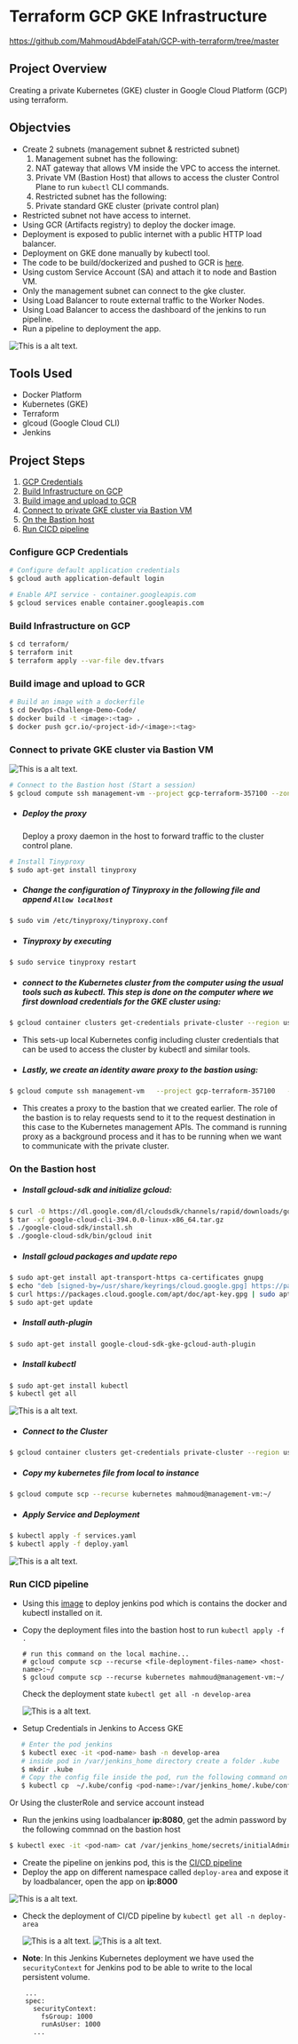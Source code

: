 # Terraform GCP GKE Infrastructure

https://github.com/MahmoudAbdelFatah/GCP-with-terraform/tree/master

## Project Overview
Creating a private Kubernetes (GKE) cluster in Google Cloud Platform (GCP) using terraform.

## Objectvies

* Create 2 subnets (management subnet & restricted subnet)
  1. Management subnet has the following:
    1. NAT gateway that allows VM inside the VPC to access the internet.
    1. Private VM (Bastion Host) that allows to access the cluster Control Plane to run `kubectl` CLI commands.
  1. Restricted subnet has the following:
    1. Private standard GKE cluster (private control plan)
* Restricted subnet not have access to internet.
* Using GCR (Artifacts registry) to deploy the docker image.
* Deployment is exposed to public internet with a public HTTP load balancer.
* Deployment on GKE done manually by kubectl tool.
* The code to be build/dockerized and pushed to GCR is [here](https://github.com/MahmoudAbdelFatah/DevOps-Challenge-Demo-Code.git).
* Using custom Service Account (SA) and attach it to node and Bastion VM.
* Only the management subnet can connect to the gke cluster.
* Using Load Balancer to route external traffic to the Worker Nodes.
* Using Load Balancer to access the dashboard of the jenkins to run pipeline.
* Run a pipeline to deployment the app.

![This is a alt text.](/images/private-gke-2.jpeg)


## Tools Used

* Docker Platform
* Kubernetes (GKE)
* Terraform
* glcoud (Google Cloud CLI)
* Jenkins


## Project Steps

1. [GCP Credentials](#Configure-GCP-Credentials)
1. [Build Infrastructure on GCP](#Build-Infrastructure-on-GCP)
1. [Build image and upload to GCR](#Build-image-and-upload-to-GCR)
1. [Connect to private GKE cluster via Bastion VM](#Connect-to-private-GKE-cluster-via-Bastion-VM)
1. [On the Bastion host](#on-the-bastion-host)
1. [Run CICD pipeline](#Run-CICD-pipeline)


### Configure GCP Credentials
```bash
# Configure default application credentials
$ gcloud auth application-default login

# Enable API service - container.googleapis.com
$ gcloud services enable container.googleapis.com

```


### Build Infrastructure on GCP
```bash
$ cd terraform/
$ terraform init
$ terraform apply --var-file dev.tfvars 
```

### Build image and upload to GCR

```bash
# Build an image with a dockerfile
$ cd DevOps-Challenge-Demo-Code/
$ docker build -t <image>:<tag> .
$ docker push gcr.io/<project-id>/<image>:<tag>
```

### Connect to private GKE cluster via Bastion VM
![This is a alt text.](/images/private-gke.png)
```bash
# Connect to the Bastion host (Start a session)
$ gcloud compute ssh management-vm --project gcp-terraform-357100 --zone us-central1-a
```

- ##### Deploy the proxy
   Deploy a proxy daemon in the host to forward traffic to the cluster control plane.
```bash
# Install Tinyproxy
$ sudo apt-get install tinyproxy
```

- ##### Change the configuration of Tinyproxy in the following file and append `Allow localhost`
```bash
$ sudo vim /etc/tinyproxy/tinyproxy.conf
```

- ##### Tinyproxy by executing
```bash
$ sudo service tinyproxy restart
```

- ##### connect to the Kubernetes cluster from the computer using the usual tools such as kubectl. This step is done on the computer where we first download credentials for the GKE cluster using:
```bash
$ gcloud container clusters get-credentials private-cluster --region us-central1 --project gcp-terraform-357100
```

- This sets-up local Kubernetes config including cluster credentials that can be used to access the cluster by kubectl and similar tools.

- ##### Lastly, we create an identity aware proxy to the bastion using:
```bash
$ gcloud compute ssh management-vm   --project gcp-terraform-357100   --zone us-central1-a   --  -L 8888:localhost:8888 -N -q -f
```

 - This creates a proxy to the bastion that we created earlier. The role of the bastion is to relay requests send to it to the request destination in this case to the Kubernetes management APIs. The command is running proxy as a background process and it has to be running when we want to communicate with the private cluster.
 
### On the Bastion host

- #####  Install gcloud-sdk and initialize gcloud:
```bash
$ curl -O https://dl.google.com/dl/cloudsdk/channels/rapid/downloads/google-cloud-cli-394.0.0-linux-x86_64.tar.gz
$ tar -xf google-cloud-cli-394.0.0-linux-x86_64.tar.gz
$ ./google-cloud-sdk/install.sh
$ ./google-cloud-sdk/bin/gcloud init
```

- ##### Install gcloud packages and update repo
```bash
$ sudo apt-get install apt-transport-https ca-certificates gnupg
$ echo "deb [signed-by=/usr/share/keyrings/cloud.google.gpg] https://packages.cloud.google.com/apt cloud-sdk main" | sudo tee -a /etc/apt/sources.list.d/google-cloud-sdk.list
$ curl https://packages.cloud.google.com/apt/doc/apt-key.gpg | sudo apt-key --keyring /usr/share/keyrings/cloud.google.gpg add -
$ sudo apt-get update
```

- ##### Install auth-plugin 
```bash
$ sudo apt-get install google-cloud-sdk-gke-gcloud-auth-plugin
```

- ##### Install kubectl 
```bash
$ sudo apt-get install kubectl
$ kubectl get all
```
![This is a alt text.](/images/deploy.png)

- ##### Connect to the Cluster
```bash
$ gcloud container clusters get-credentials private-cluster --region us-central1 --project gcp-terraform-357100
```

- ##### Copy my kubernetes file from local to instance 
```bash
$ gcloud compute scp --recurse kubernetes mahmoud@management-vm:~/
```

- ##### Apply Service and Deployment
```bash
$ kubectl apply -f services.yaml
$ kubectl apply -f deploy.yaml
```

![This is a alt text.](/images/image-lb.png)



### Run CICD pipeline
 - Using this [image](https://hub.docker.com/r/rizk95/jenkins_with_docker_terra_ansible_kubectl) to deploy jenkins pod which is contains the docker and kubectl installed on it.
 - Copy the deployment files into the bastion host to run `kubectl apply -f .`
 
    ```
    # run this command on the local machine...
    # gcloud compute scp --recurse <file-deployment-files-name> <host-name>:~/
    $ gcloud compute scp --recurse kubernetes mahmoud@management-vm:~/
    ```
    Check the deployment state `kubectl get all -n develop-area`
    
    ![This is a alt text.](/images/1.png)

    
 - Setup Credentials in Jenkins to Access GKE
 ```bash
    # Enter the pod jenkins
    $ kubectl exec -it <pod-name> bash -n develop-area
    # inside pod in /var/jenkins_home directory create a folder .kube
    $ mkdir .kube
    # Copy the config file inside the pod, run the following command on the bastion host
    $ kubectl cp  ~/.kube/config <pod-name>:/var/jenkins_home/.kube/config -n develop-area
 ```
 Or Using the clusterRole and service account instead
 - Run the jenkins using loadbalancer **ip:8080**, get the admin password by the following commnad on the bastion host
 ```bash
 $ kubectl exec -it <pod-nam> cat /var/jenkins_home/secrets/initialAdminPassword -n develop-area
 ```
 - Create the pipeline on jenkins pod, this is the [CI/CD pipeline](https://github.com/MahmoudAbdelFatah/DevOps-Challenge-Demo-Code/blob/master/jenkinsfile)
 - Deploy the app on different namespace called `deploy-area` and expose it by loadbalancer, open the app on **ip:8000**
 
 ![This is a alt text.](/images/3.png)
 
 - Check the deployment of CI/CD pipeline by `kubectl get all -n deploy-area` 
    
    ![This is a alt text.](/images/2.png)
    ![This is a alt text.](/images/4.png)
    
- **Note**: In this Jenkins Kubernetes deployment we have used the `securityContext` for Jenkins pod to be able to write to the local persistent volume.
```
    ...
    spec:
      securityContext:
        fsGroup: 1000 
        runAsUser: 1000 
      ...
```

